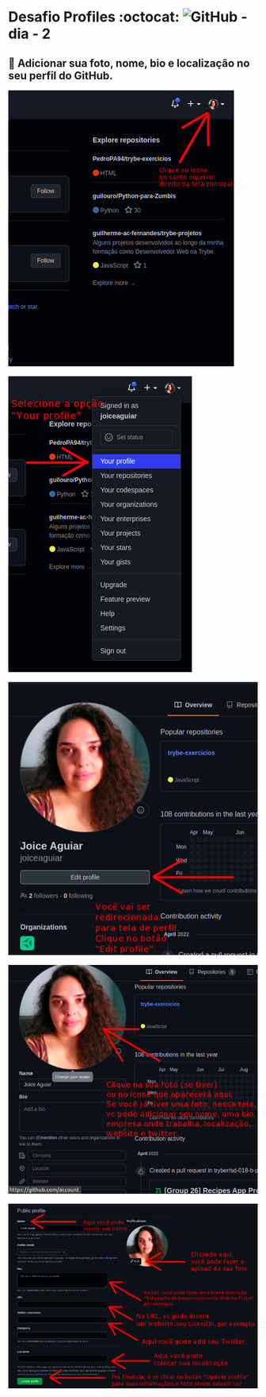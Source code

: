 # Desafio Profiles :octocat: ![GitHub](https://img.shields.io/badge/github-%23121011.svg?style=for-the-badge&logo=github&logoColor=white) - dia - 2


## :seedling: Adicionar sua foto, nome, bio e localização no seu perfil do GitHub.

<img src="01.png" /><br/><br/>
<img src="02.png" /><br/><br/>
<img src="03.png" /><br/><br/>
<img src="04.png" /><br/><br/>
<img src="05.png" /><br/><br/>